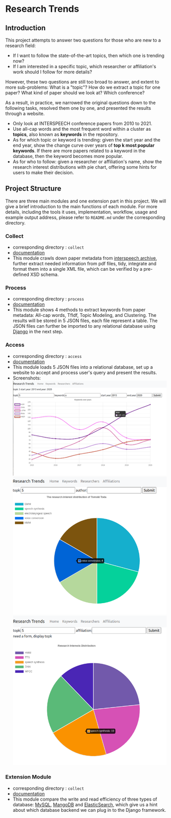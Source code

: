 # Research Trends 

## Introduction

This project attempts to answer two questions for those who are new to a research field:
- If I want to follow the state-of-the-art topics, then which one is trending now? 
- If I am interested in a specific topic, which researcher or affiliation's work should I follow for more details?
  
However, these two questions are still too broad to answer, and extent to more sub-problems: What is a "topic"? How do we extract a topic for one paper? What kind of paper should we look at? Which conference? 

As a result, in practice, we narrowed the original questions down to the following tasks, resolved them one by one, and presented the results through a website.
- Only look at INTERSPEECH conference papers from 2010 to 2021.
- Use all-cap words and the most frequent word within a cluster as **topics**, also known as **keywords** in the repository.
- As for which topic or keyword is trending: given the start year and the end year, show the change curve over years of **top k most popular keywords**. If there are more papers related to a keyword in the database, then the keyword becomes more popular.
- As for who to follow: given a researcher or affiliation's name, show the research interest distributions with pie chart, offering some hints for users to make their decision.

## Project Structure 
There are three main modules and one extension part in this project. We will give a brief introduction to the main functions of each module. For more details, including the tools it uses, implementation, workflow, usage and example output address, please refer to `README.md` under the corresponding directory.
### Collect 
- corresponding directory : `collect`
- [documentation](collect/README.md)
- This module crawls down paper metadata from [interspeech archive](https://www.isca-speech.org/archive/), further extract needed information from pdf files, tidy, integrate and format them into a single XML file, which can be verified by a pre-defined XSD schema.

### Process 
- corresponding directory : `process`
- [documentation](process/README.md)
- This module shows 4 methods to extract keywords from paper metadata: All-cap words, TfIdf, Topic Modeling, and Clustering. The results will be stored in 5 JSON files, each file represent a table. The JSON files can further be imported to any relational database using [Django](https://www.djangoproject.com/) in the next step.

### Access 
- corresponding directory : `access`
- [documentation](access/README.md)
- This module loads 5 JSON files into a relational database, set up a website to accept and process user's query and present the results. 
- Screenshots:
  ![keywords](imgs/keyword.png)
  ![author](imgs/author.png)
  ![affiliation](imgs/affiliation.png)

### Extension Module
- corresponding directory : `collect`
- [documentation](extension/README.md)
- This module compare the write and read efficiency of three types of database: [MySQL](https://www.mysql.com/), [MangoDB](https://www.mongodb.com/) and [ElasticSearch](https://www.elastic.co/), which give us a hint about which database backend we can plug in to the Django framework.